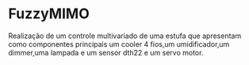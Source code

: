 # FuzzyMIMO

Realização de um controle multivariado de uma estufa que apresentam como componentes principais um cooler 4 fios,um umidificador,um dimmer,uma lampada e um sensor dth22 e um servo motor.




